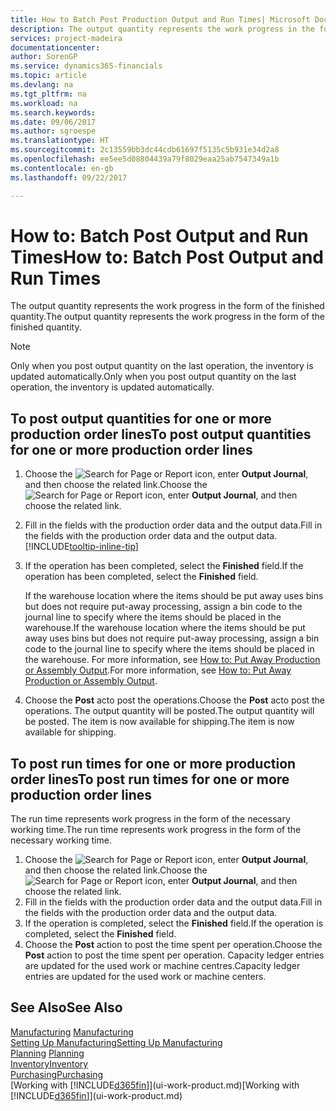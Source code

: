 ```yaml
---
title: How to Batch Post Production Output and Run Times| Microsoft Docs
description: The output quantity represents the work progress in the form of the finished quantity.
services: project-madeira
documentationcenter: 
author: SorenGP
ms.service: dynamics365-financials
ms.topic: article
ms.devlang: na
ms.tgt_pltfrm: na
ms.workload: na
ms.search.keywords: 
ms.date: 09/06/2017
ms.author: sgroespe
ms.translationtype: HT
ms.sourcegitcommit: 2c13559bb3dc44cdb61697f5135c5b931e34d2a8
ms.openlocfilehash: ee5ee5d08804439a79f8029eaa25ab7547349a1b
ms.contentlocale: en-gb
ms.lasthandoff: 09/22/2017

---
```

# <a name="how-to-batch-post-output-and-run-times"></a><span data-ttu-id="81018-103">How to: Batch Post Output and Run Times</span><span class="sxs-lookup"><span data-stu-id="81018-103">How to: Batch Post Output and Run Times</span></span>
<span data-ttu-id="81018-104">The output quantity represents the work progress in the form of the finished quantity.</span><span class="sxs-lookup"><span data-stu-id="81018-104">The output quantity represents the work progress in the form of the finished quantity.</span></span>  

> [!NOTE]
> <span data-ttu-id="81018-105">Only when you post output quantity on the last operation, the inventory is updated automatically.</span><span class="sxs-lookup"><span data-stu-id="81018-105">Only when you post output quantity on the last operation, the inventory is updated automatically.</span></span>  

## <a name="to-post-output-quantities-for-one-or-more-production-order-lines"></a><span data-ttu-id="81018-106">To post output quantities for one or more production order lines</span><span class="sxs-lookup"><span data-stu-id="81018-106">To post output quantities for one or more production order lines</span></span>
1. <span data-ttu-id="81018-107">Choose the ![Search for Page or Report](media/ui-search/search_small.png "Search for Page or Report icon") icon, enter **Output Journal**, and then choose the related link.</span><span class="sxs-lookup"><span data-stu-id="81018-107">Choose the ![Search for Page or Report](media/ui-search/search_small.png "Search for Page or Report icon") icon, enter **Output Journal**, and then choose the related link.</span></span>  
2. <span data-ttu-id="81018-108">Fill in the fields with the production order data and the output data.</span><span class="sxs-lookup"><span data-stu-id="81018-108">Fill in the fields with the production order data and the output data.</span></span> [!INCLUDE[tooltip-inline-tip](includes/tooltip-inline-tip_md.md)]
3. <span data-ttu-id="81018-109">If the operation has been completed, select the **Finished** field.</span><span class="sxs-lookup"><span data-stu-id="81018-109">If the operation has been completed, select the **Finished** field.</span></span>  

    <span data-ttu-id="81018-110">If the warehouse location where the items should be put away uses bins but does not require put-away processing,  assign a bin code to the journal line to specify where the items should be placed in the warehouse.</span><span class="sxs-lookup"><span data-stu-id="81018-110">If the warehouse location where the items should be put away uses bins but does not require put-away processing,  assign a bin code to the journal line to specify where the items should be placed in the warehouse.</span></span> <span data-ttu-id="81018-111">For more information, see [How to: Put Away Production or Assembly Output](warehouse-how-to-put-away-production-output.md).</span><span class="sxs-lookup"><span data-stu-id="81018-111">For more information, see [How to: Put Away Production or Assembly Output](warehouse-how-to-put-away-production-output.md).</span></span>  

4. <span data-ttu-id="81018-112">Choose the **Post** acto post the operations.</span><span class="sxs-lookup"><span data-stu-id="81018-112">Choose the **Post** acto post the operations.</span></span> <span data-ttu-id="81018-113">The output quantity will be posted.</span><span class="sxs-lookup"><span data-stu-id="81018-113">The output quantity will be posted.</span></span> <span data-ttu-id="81018-114">The item is now available for shipping.</span><span class="sxs-lookup"><span data-stu-id="81018-114">The item is now available for shipping.</span></span>  

## <a name="to-post-run-times-for-one-or-more-production-order-lines"></a><span data-ttu-id="81018-115">To post run times for one or more production order lines</span><span class="sxs-lookup"><span data-stu-id="81018-115">To post run times for one or more production order lines</span></span>
<span data-ttu-id="81018-116">The run time represents work progress in the form of the necessary working time.</span><span class="sxs-lookup"><span data-stu-id="81018-116">The run time represents work progress in the form of the necessary working time.</span></span>    

1.  <span data-ttu-id="81018-117">Choose the ![Search for Page or Report](media/ui-search/search_small.png "Search for Page or Report icon") icon, enter **Output Journal**, and then choose the related link.</span><span class="sxs-lookup"><span data-stu-id="81018-117">Choose the ![Search for Page or Report](media/ui-search/search_small.png "Search for Page or Report icon") icon, enter **Output Journal**, and then choose the related link.</span></span>  
2. <span data-ttu-id="81018-118">Fill in the fields with the production order data and the output data.</span><span class="sxs-lookup"><span data-stu-id="81018-118">Fill in the fields with the production order data and the output data.</span></span>  
3.  <span data-ttu-id="81018-119">If the operation is completed, select the **Finished** field.</span><span class="sxs-lookup"><span data-stu-id="81018-119">If the operation is completed, select the **Finished** field.</span></span>  
4. <span data-ttu-id="81018-120">Choose the **Post** action to post the time spent per operation.</span><span class="sxs-lookup"><span data-stu-id="81018-120">Choose the **Post** action to post the time spent per operation.</span></span> <span data-ttu-id="81018-121">Capacity ledger entries are updated for the used work or machine centres.</span><span class="sxs-lookup"><span data-stu-id="81018-121">Capacity ledger entries are updated for the used work or machine centers.</span></span>

## <a name="see-also"></a><span data-ttu-id="81018-122">See Also</span><span class="sxs-lookup"><span data-stu-id="81018-122">See Also</span></span>  
<span data-ttu-id="81018-123">[Manufacturing](production-manage-manufacturing.md)  </span><span class="sxs-lookup"><span data-stu-id="81018-123">[Manufacturing](production-manage-manufacturing.md)  </span></span>  
[<span data-ttu-id="81018-124">Setting Up Manufacturing</span><span class="sxs-lookup"><span data-stu-id="81018-124">Setting Up Manufacturing</span></span>](production-configure-production-processes.md)  
<span data-ttu-id="81018-125">[Planning](production-planning.md)    </span><span class="sxs-lookup"><span data-stu-id="81018-125">[Planning](production-planning.md)    </span></span>  
[<span data-ttu-id="81018-126">Inventory</span><span class="sxs-lookup"><span data-stu-id="81018-126">Inventory</span></span>](inventory-manage-inventory.md)  
[<span data-ttu-id="81018-127">Purchasing</span><span class="sxs-lookup"><span data-stu-id="81018-127">Purchasing</span></span>](purchasing-manage-purchasing.md)  
<span data-ttu-id="81018-128">[Working with [!INCLUDE[d365fin](includes/d365fin_md.md)]](ui-work-product.md)</span><span class="sxs-lookup"><span data-stu-id="81018-128">[Working with [!INCLUDE[d365fin](includes/d365fin_md.md)]](ui-work-product.md)</span></span>

